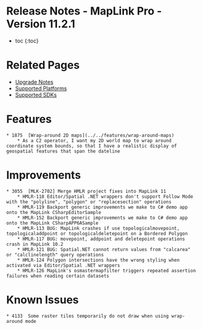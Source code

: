 # Release Notes - MapLink Pro - Version 11.2.1

* toc
{:toc}

# Related Pages

- [Upgrade Notes](../../support/install-and-upgrade)
- [Supported Platforms](../../support/platform-support)
- [Supported SDKs](../../support/sdk-support.md)

# Features
    * 1875	[Wrap-around 2D maps](../../features/wrap-around-maps)
        * As a C2 operator, I want my 2D world map to wrap around coordinate system bounds, so that I have a realistic display of geospatial features that span the dateline

# Improvements
    * 3055  [MLK-2702] Merge HMLR project fixes into MapLink 11
        * HMLR-118 Editor/Spatial .NET wrappers don't support Follow Mode with the "polyline", "polygon" or "replacesection" operations
        * HMLR-119 Backport generic improvements we make to C# demo app onto the MapLink CSharpEditorSample
        * HMLR-152 Backport generic improvements we make to C# demo app onto the MapLink CSharpAPP6ASample
        * HMLR-113 BUG: MapLink crashes if use topologicalmovepoint, topologicaladdpoint or topologicaldeletepoint on a Bordered Polygon
        * HMLR-117 BUG: movepoint, addpoint and deletepoint operations crash in MapLink 10.2
        * HMLR-121 BUG: Spatial.NET cannot return values from "calcarea" or "calclinelength" query operations
        * HMLR-124 Polygon intersections have the wrong styling when activated via Editor/Spatial .NET wrappers
        * HMLR-126 MapLink's osmastermapfilter triggers repeated assertion failures when reading certain datasets

# Known Issues
    * 4133	Some raster tiles temporarily do not draw when using wrap-around mode